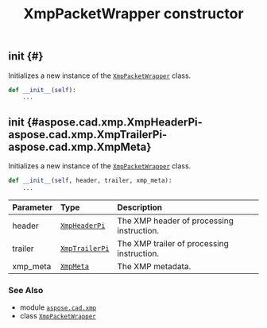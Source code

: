 ﻿---
title: XmpPacketWrapper constructor
second_title: Aspose.CAD for Python via .NET API References
description: 
type: docs
weight: 10
url: /aspose.cad.xmp/xmppacketwrapper/__init__/
is_root: false
---

## __init__ {#}

Initializes a new instance of the [`XmpPacketWrapper`](/cad/python-net/aspose.cad.xmp/xmppacketwrapper) class.



```python
def __init__(self):
    ...
```




## __init__ {#aspose.cad.xmp.XmpHeaderPi-aspose.cad.xmp.XmpTrailerPi-aspose.cad.xmp.XmpMeta}

Initializes a new instance of the [`XmpPacketWrapper`](/cad/python-net/aspose.cad.xmp/xmppacketwrapper) class.



```python
def __init__(self, header, trailer, xmp_meta):
    ...
```


| Parameter | Type | Description |
| :- | :- | :- |
| header | [`XmpHeaderPi`](/cad/python-net/aspose.cad.xmp/xmpheaderpi) | The XMP header of processing instruction. |
| trailer | [`XmpTrailerPi`](/cad/python-net/aspose.cad.xmp/xmptrailerpi) | The XMP trailer of processing instruction. |
| xmp_meta | [`XmpMeta`](/cad/python-net/aspose.cad.xmp/xmpmeta) | The XMP metadata. |



### See Also
* module [`aspose.cad.xmp`](../../)
* class [`XmpPacketWrapper`](/cad/python-net/aspose.cad.xmp/xmppacketwrapper)

